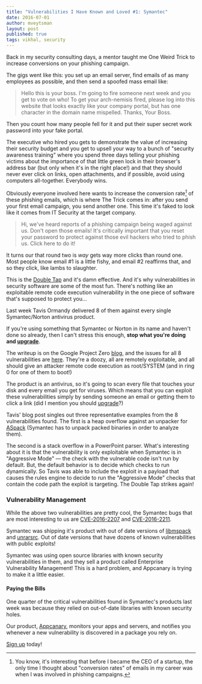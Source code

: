 ```yaml
---
title: "Vulnerabilities I Have Known and Loved #1: Symantec"
date: 2016-07-01
author: mveytsman
layout: post
published: true
tags: vikhal, security
---
```


Back in my security consulting days, a mentor taught me One Weird Trick to
increase conversions on your phishing campaign. 

The gigs went like this: you set up an email server, find emails of as many
employees as possible, and then send a spoofed mass email like:

> Hello this is your boss. I'm going to fire someone next week and you get to vote on who! To get your arch-nemisis fired, please log into this website that looks exactly like your company portal, but has one character in the domain name mispelled. Thanks, Your Boss.
 
 Then you count how many people fell for it and put their super secret work password into your fake portal.

The executive who hired you gets to demonstrate the value of increasing their
security budget and you get to upsell your way to a bunch of "security awareness
training" where you spend three days telling your phishing victims about the
importance of that little green lock in their browser's address bar (but only
when it's in the right place!) and that they should never ever click on links,
open attachments, and if possible, avoid using computers all-together. Everybody wins.

Obviously everyone involved here wants to increase the conversion rate[^1] of these phishing emails, which is where The Trick comes in: after you send your first email campaign, you send another one. This time it's faked to look like it comes from IT Security at the target company. 

> Hi, we've heard reports of a phishing campaign being waged against us. Don't open those emails! It's critically important that you reset your password to protect against those evil hackers who tried to phish us. Click here to do it!

It turns our that round two is *way* gets way more clicks than round one. Most people know email #1 is a little fishy, and email #2 reaffirms that, and so they click, like lambs to slaughter.

This is the [Double Tap](https://en.wikipedia.org/wiki/Double_tap#Other_uses_of_the_term) and it's damn effective. And it's why vulnerabilities in security software are some of the most fun. There's nothing like an exploitable remote code execution vulnerability in the one piece of software that's supposed to protect you...

Last week Tavis Ormandy delivered 8 of them against every single Symantec/Norton antivirus product.

If you're using something that Symantec or Norton in its name and haven't done so already, then I can't stress this enough, **stop what you're doing and [upgrade](https://www.symantec.com/support-center/upgrades)**.

The writeup is on the Google Project Zero
[blog](http://googleprojectzero.blogspot.ca/2016/06/how-to-compromise-enterprise-endpoint.html), and the issues for all 8 vulnerabilities are [here](https://bugs.chromium.org/p/project-zero/issues/list?q=label:Vendor-Symantec). They're a doozy, all are remotely exploitable, and all should give an attacker remote code execution as root/SYSTEM (and in ring 0 for one of them to boot!)

The product is an antivirus, so it's going to scan every file that touches your
disk and every email you get for viruses. Which means that you can exploit these
vulnerabilities simply by sending someone an email or getting them to click a
link (did I mention you should
[upgrade](https://www.symantec.com/support-center/upgrades)?)

Tavis' blog post singles out three representative examples from the 8 vulnerabilities found. The first is a heap overflow against an unpacker for [ASpack](http://www.aspack.com/) (Symantec has to unpack packed binaries in order to analyze them). 

The second is a stack overflow in a PowerPoint parser. What's interesting about it is that the vulnerability is only exploitable when Symantec is in "Aggressive Mode" &mdash; the check with the vulnerable code isn't run by default. But, the default behavior is to decide which checks to run dynamically. So Tavis was able to include the exploit in a payload that causes the rules engine to decide to run the "Aggressive Mode" checks that contain the code path the exploit is targeting. The Double Tap strikes again!

### Vulnerability Management

While the above two vulnerabilities are pretty cool, the Symantec bugs that are most interesting to us are [CVE-2016-2207](https://bugs.chromium.org/p/project-zero/issues/detail?id=810) and [CVE-2016-2211](https://bugs.chromium.org/p/project-zero/issues/detail?id=816). 

Symantec was shipping it's product with out of date versions of [libmspack](http://www.cabextract.org.uk/libmspack/) and [unrarsrc](http://www.rarlab.com/rar_add.htm). Out of date versions that have dozens of known vulnerabilities with public exploits!

Symantec was using open source libraries with known security vulnerabilities in them, and they sell a product called Enterprise Vulnerability Management! This is a hard problem, and Appcanary is trying to make it a little easier.

#### Paying the Bills

One quarter of the critical vulnerabilities found in Symantec's products last week was because they relied on out-of-date libraries with known security holes.

Our product, [Appcanary](https://appcanary.com/?utm_source=blog&utm_medium=web&utm_campaign=compress), monitors your apps and servers, and notifies you whenever a new vulnerability is discovered in a package you rely on. 

[Sign up](https://appcanary.com/sign_up?utm_source=blog&utm_medium=web&utm_campaign=compress) today!
[^1]: You know, it's interesting that before I became the CEO of a startup, the only time I thought about "conversion rates" of emails in my career was when I was involved in phishing campaigns.
